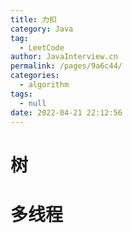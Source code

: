 ```yaml
---
title: 力扣
category: Java
tag: 
  - LeetCode
author: JavaInterview.cn
permalink: /pages/9a6c44/
categories: 
  - algorithm
tags: 
  - null
date: 2022-04-21 22:12:56
---
```


# 树

# 多线程